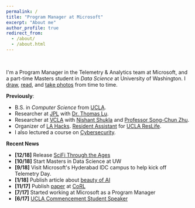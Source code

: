```yaml
---
permalink: /
title: "Program Manager at Microsoft"
excerpt: "About me"
author_profile: true
redirect_from: 
  - /about/
  - /about.html
---
```

<br> 

I'm a Program Manager in the Telemetry & Analytics team at Microsoft, and a part-time Masters student in _Data Science_ at University of Washington. I [draw](https://instagram.com/bykfrankc), [read](https://goodreads.com/kfrankc), and [take photos](https://kfrankc.com/photos) from time to time.

**Previously**:
- B.S. in _Computer Science_ from [UCLA](http://www.ucla.edu/).
- Researcher at [JPL](https://www.jpl.nasa.gov/) with [Dr. Thomas Lu](https://www.linkedin.com/in/tom-lu-a0572329/).
- Researcher at [VCLA](http://vcla.stat.ucla.edu/) with [Nishant Shukla](http://shukla.io/) and [Professor Song-Chun Zhu](http://www.stat.ucla.edu/~sczhu/index.html).
- Organizer of [LA Hacks](https://lahacks.com/). [Resident Assistant](https://reslife.ucla.edu/employment/ra) for [UCLA ResLife](https://reslife.ucla.edu/).
- I also lectured a course on [Cybersecurity](https://kfrankc.me/cs88s/).

**Recent News**

- **[12/18]** Release [SciFi Through the Ages](https://scifithroughtheages.com)
- **[10/18]** Start Masters in Data Science at UW
- **[9/18]** Visit Microsoft's Hyderabad IDC campus to help kick off Telemetry Day.
- **[1/18]** Publish article about [beauty of AI](https://hackernoon.com/the-beauty-of-human-learning-intelligence-5007025826f6)
- **[11/17]** Publish [paper](https://kfrankc.me/files/CoRL_2017.pdf) at [CoRL](http://www.robot-learning.org/)
- **[7/17]** Started working at Microsoft as a Program Manager
- **[6/17]** [UCLA Commencement Student Speaker](https://www.youtube.com/watch?v=wr6u5Q-SZRo&feature=youtu.be&t=1h59m20s)






